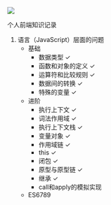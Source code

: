 ![](http://ww3.sinaimg.cn/large/006y8mN6gy1g6mrj29dqrj30wf0u0nnz.jpg)

个人前端知识记录

1. 语言（JavaScript）层面的问题
    * 基础
      * 数据类型 ✓
      * 函数和对象的定义 ✓
      * 运算符和比较规则 ✓
      * 数据间的转换 ✓
      * 特殊的变量 ✓
    * 进阶
      * 执行上下文 ✓
      * 词法作用域 ✓
      * 执行上下文栈 ✓
      * 变量对象 ✓
      * 作用域链 ✓
      * this ✓
      * 闭包 ✓
      * 原型与原型链 ✓
      * 继承 ✓
      * call和apply的模拟实现
    * ES6789